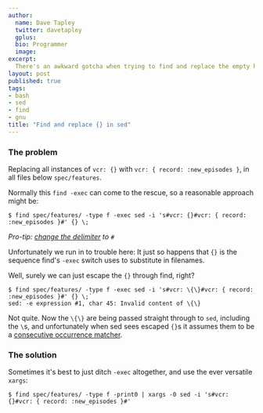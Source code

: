 ```yaml
---
author:
  name: Dave Tapley
  twitter: davetapley
  gplus:
  bio: Programmer
  image:
excerpt:
  There's an awkward gotcha when trying to find and replace the empty hash/object with sed
layout: post
published: true
tags:
- bash
- sed
- find
- gnu
title: "Find and replace {} in sed"
---
```


### The problem

Replacing all instances of `vcr: {}` with `vcr: { record: :new_episodes }`, in all files below `spec/features`.

Normally this `find -exec` can come to the rescue, so a reasonable approach might be:

    $ find spec/features/ -type f -exec sed -i 's#vcr: {}#vcr: { record: :new_episodes }#' {} \;

<i>Pro-tip: [change the delimiter](http://en.wikipedia.org/wiki/Regular_expression#Delimiters) to `#`</i>


Unfortunately we run in to trouble here: It just so happens that `{}` is the sequence find's `-exec` switch uses to substitute in filenames.

Well, surely we can just escape the `{}` through find, right?

    $ find spec/features/ -type f -exec sed -i 's#vcr: \{\}#vcr: { record: :new_episodes }#' {} \;`
    sed: -e expression #1, char 45: Invalid content of \{\}

  Not quite. Now the `\{\}` are being passed straight through to `sed`, including the `\`s, and unfortunately when sed sees escaped `{}`s it assumes them to be a [consecutive occurrence matcher](http://pubs.opengroup.org/onlinepubs/9699919799/basedefs/V1_chap09.html#tag_09_03_06).

### The solution

Sometimes it's best to just ditch `-exec` altogether, and use the ever versatile `xargs`:

    $ find spec/features/ -type f -print0 | xargs -0 sed -i 's#vcr: {}#vcr: { record: :new_episodes }#'
